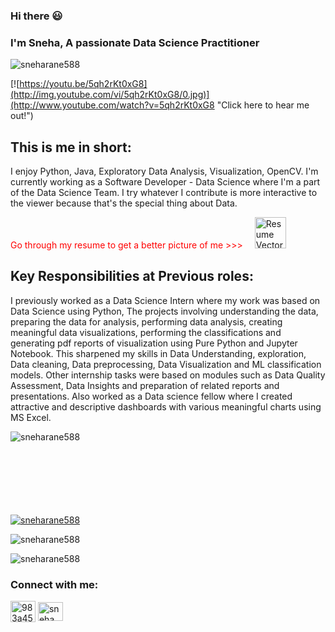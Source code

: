 ### Hi there 😃

<h3 align="left">I'm Sneha, A passionate Data Science Practitioner</h3>
<p align="left"> <img src="https://komarev.com/ghpvc/?username=sneharane588&label=Profile%20views&color=0e75b6&style=flat" alt="sneharane588" /> </p>
<!--!
My Github Profile Visitor Counter (5th June 2021 Onwards...)<br/>
[Visitor Count](https://profile-counter.glitch.me/sneharane588/count.svg)
-->

[![https://youtu.be/5qh2rKt0xG8](http://img.youtube.com/vi/5qh2rKt0xG8/0.jpg)](http://www.youtube.com/watch?v=5qh2rKt0xG8 "Click here to hear me out!")

<!--
https://rahuldkjain.github.io/gh-profile-readme-generator/
-->


<h2>This is me in short:<br/></h2>

I enjoy Python, Java, Exploratory Data Analysis, Visualization, OpenCV. I'm currently working as a Software Developer - Data Science where I'm a part of the Data Science Team. I try whatever I contribute is more interactive to the viewer because that's the special thing about Data.<br/>

<p style="color:red;">Go through my resume to get a better picture of me >>>   
<a style="margin:auto; padding: 15px;" href="https://github.com/sneharane588/sneharane588/blob/master/SnehaRaneResume.pdf" title="Image from freeiconspng.com"><img src="https://www.freeiconspng.com/uploads/resume-icon-png-5.png" alt="Resume Vector Icon" height="50" width="50"/></a></p>

<h2>Key Responsibilities at Previous roles:<br/></h2>

I previously worked as a Data Science Intern where my work was based on Data Science using Python, The projects involving understanding the data, preparing the data for analysis, performing data analysis, creating meaningful data visualizations, performing the classifications and generating pdf reports of visualization using Pure Python and Jupyter Notebook. This sharpened my skills in Data Understanding, exploration, Data cleaning, Data preprocessing, Data Visualization and ML classification models. Other internship tasks were based on modules such as Data Quality Assessment, Data Insights and preparation of related reports and presentations.
Also worked as a Data science fellow where I created attractive and descriptive dashboards with various meaningful charts using MS Excel.</br>


<p><img align="left" src="https://github-readme-stats.vercel.app/api/top-langs?username=sneharane588&show_icons=true&locale=en&layout=compact" alt="sneharane588" /></p>
<br/><br/><br/><br/><br/><br/><br/>

<p align="left"> <a href="https://github.com/ryo-ma/github-profile-trophy"><img src="https://github-profile-trophy.vercel.app/?username=sneharane588" alt="sneharane588" /></a> </p>
<!--
<p align="left"> <a href="https://twitter.com/983a454ccdb9444" target="blank"><img src="https://img.shields.io/twitter/follow/983a454ccdb9444?logo=twitter&style=for-the-badge" alt="983a454ccdb9444" /></a> </p>-->

<p><img align="center" src="https://github-readme-stats.vercel.app/api?username=sneharane588&show_icons=true&locale=en" alt="sneharane588" /></p>

<p><img align="center" src="https://github-readme-streak-stats.herokuapp.com/?user=sneharane588&stroke=DD2727" alt="sneharane588" /></p>
<!--
[![GitHub Streak](https://github-readme-streak-stats.herokuapp.com?user=sneharane588&theme=soft-green&stroke=DD2727)](https://git.io/streak-stats)
-->

<!--
[![willianrod's wakatime stats](https://github-readme-stats.vercel.app/api/wakatime?username=sneharane588&)](https://github.com/anuraghazra/github-readme-stats)
-->

<h3 align="left">Connect with me:</h3>
<p align="left">
<a href="https://www.linkedin.com/in/sneha-rane-822959182/" target="blank"><img align="center" src="https://www.freeiconspng.com/thumbs/linkedin-logo-png/linkedin-linkedin-icon-flat-icon-linkedin-png-social-icon-png-11.png" alt="983a454ccdb9444" height="34" width="40" /></a>  
<a href="https://www.youtube.com/channel/UC-_lLacP1Tic8gE4KENs6SQ" target="blank"><img align="center" src="http://assets.stickpng.com/images/580b57fcd9996e24bc43c545.png" alt="sneha rane" height="30" width="40" /></a>
</p>


<!--
**sneharane588/sneharane588** is a ✨ _special_ ✨ repository because its `README.md` (this file) appears on your GitHub profile.

Here are some ideas to get you started:

- 🔭 I’m currently working on ...
- 🌱 I’m currently learning ...
- 👯 I’m looking to collaborate on ...
- 🤔 I’m looking for help with ...
- 💬 Ask me about ...
- 📫 How to reach me: ...
- 😄 Pronouns: ...
- ⚡ Fun fact: ...
-->

<!--[![](https://i9.ytimg.com/vi_webp/5qh2rKt0xG8/mqdefault.webp?time=1612357500000&sqp=CPy-6oAG&rs=AOn4CLBVVPjZ_8Tw9gdj4B8u8LjBXnl4AQ)](https://youtu.be/5qh2rKt0xG8)-->



<!--<div style="height: 0; padding-bottom: calc(63.55% + 35px); position:relative; width: 100%;"><iframe allow="autoplay; gyroscope;" allowfullscreen height="100%" referrerpolicy="strict-origin" src="https://www.kapwing.com/e/5fd354d1f480b700bcd2c147" style="border:0; height:100%; left:0; overflow:hidden; position:absolute; top:0; width:100%" width="100%"></iframe></div>-->
